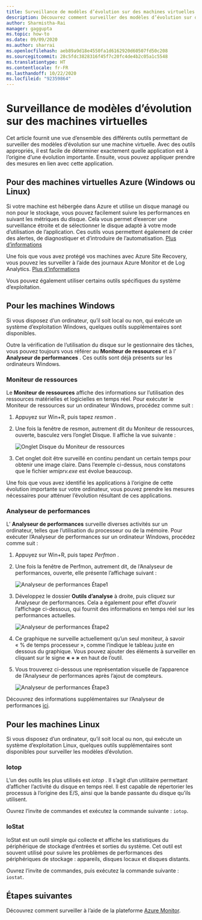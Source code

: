 ```yaml
---
title: Surveillance de modèles d’évolution sur des machines virtuelles
description: Découvrez comment surveiller des modèles d’évolution sur des machines virtuelles protégées à l’aide d’Azure Site Recovery
author: Sharmistha-Rai
manager: gaggupta
ms.topic: how-to
ms.date: 09/09/2020
ms.author: sharrai
ms.openlocfilehash: aeb89a9d18e4550fa1d6162920d60507fd50c208
ms.sourcegitcommit: 28c5fdc3828316f45f7c20fc4de4b2c05a1c5548
ms.translationtype: HT
ms.contentlocale: fr-FR
ms.lasthandoff: 10/22/2020
ms.locfileid: "92359864"
---
```

# <a name="monitoring-churn-patterns-on-virtual-machines"></a>Surveillance de modèles d’évolution sur des machines virtuelles

Cet article fournit une vue d’ensemble des différents outils permettant de surveiller des modèles d’évolution sur une machine virtuelle. Avec des outils appropriés, il est facile de déterminer exactement quelle application est à l’origine d’une évolution importante. Ensuite, vous pouvez appliquer prendre des mesures en lien avec cette application.

## <a name="for-azure-virtual-machines-windows-or-linux"></a>Pour des machines virtuelles Azure (Windows ou Linux)

Si votre machine est hébergée dans Azure et utilise un disque managé ou non pour le stockage, vous pouvez facilement suivre les performances en suivant les métriques du disque. Cela vous permet d’exercer une surveillance étroite et de sélectionner le disque adapté à votre mode d’utilisation de l’application. Ces outils vous permettent également de créer des alertes, de diagnostiquer et d’introduire de l’automatisation. [Plus d’informations](https://azure.microsoft.com/blog/per-disk-metrics-managed-disks/)

Une fois que vous avez protégé vos machines avec Azure Site Recovery, vous pouvez les surveiller à l’aide des journaux Azure Monitor et de Log Analytics. [Plus d’informations](./monitor-log-analytics.md)

Vous pouvez également utiliser certains outils spécifiques du système d’exploitation.

## <a name="for-windows-machines"></a>Pour les machines Windows

Si vous disposez d’un ordinateur, qu’il soit local ou non, qui exécute un système d’exploitation Windows, quelques outils supplémentaires sont disponibles.

Outre la vérification de l’utilisation du disque sur le gestionnaire des tâches, vous pouvez toujours vous référer au **Moniteur de ressources** et à l’ **Analyseur de performances** . Ces outils sont déjà présents sur les ordinateurs Windows.

### <a name="resource-monitor"></a>Moniteur de ressources

Le **Moniteur de ressources** affiche des informations sur l’utilisation des ressources matérielles et logicielles en temps réel. Pour exécuter le Moniteur de ressources sur un ordinateur Windows, procédez comme suit :

1. Appuyez sur Win+R, puis tapez _resmon_ .
1. Une fois la fenêtre de resmon, autrement dit du Moniteur de ressources, ouverte, basculez vers l’onglet Disque. Il affiche la vue suivante :

    ![Onglet Disque du Moniteur de ressources](./media/monitoring-high-churn/resmon-disk-tab.png)

1. Cet onglet doit être surveillé en continu pendant un certain temps pour obtenir une image claire. Dans l’exemple ci-dessus, nous constatons que le fichier _wmiprv.exe_ est évolue beaucoup.

Une fois que vous avez identifié les applications à l’origine de cette évolution importante sur votre ordinateur, vous pouvez prendre les mesures nécessaires pour atténuer l’évolution résultant de ces applications.

### <a name="performance-monitor"></a>Analyseur de performances

L’ **Analyseur de performances** surveille diverses activités sur un ordinateur, telles que l’utilisation du processeur ou de la mémoire. Pour exécuter l’Analyseur de performances sur un ordinateur Windows, procédez comme suit :

1. Appuyez sur Win+R, puis tapez _Perfmon_ .
1. Une fois la fenêtre de Perfmon, autrement dit, de l’Analyseur de performances, ouverte, elle présente l’affichage suivant :

    ![Analyseur de performances Étape1](./media/monitoring-high-churn/perfmon-step1.png)

1. Développez le dossier **Outils d’analyse** à droite, puis cliquez sur Analyseur de performances. Cela a également pour effet d’ouvrir l’affichage ci-dessous, qui fournit des informations en temps réel sur les performances actuelles.

    ![Analyseur de performances Étape2](./media/monitoring-high-churn/perfmon-step1.png)

1. Ce graphique ne surveille actuellement qu’un seul moniteur, à savoir « % de temps processeur », comme l’indique le tableau juste en dessous du graphique. Vous pouvez ajouter des éléments à surveiller en cliquant sur le signe **« + »** en haut de l’outil.
1. Vous trouverez ci-dessous une représentation visuelle de l’apparence de l’Analyseur de performances après l’ajout de compteurs.

    ![Analyseur de performances Étape3](./media/monitoring-high-churn/perfmon-step3.png)

Découvrez des informations supplémentaires sur l’Analyseur de performances [ici](/dynamics365/business-central/dev-itpro/administration/monitor-use-performance-monitor-collect-event-trace-data).

## <a name="for-linux-machines"></a>Pour les machines Linux

Si vous disposez d’un ordinateur, qu’il soit local ou non, qui exécute un système d’exploitation Linux, quelques outils supplémentaires sont disponibles pour surveiller les modèles d’évolution.

### <a name="iotop"></a>Iotop

L’un des outils les plus utilisés est _iotop_ . Il s’agit d’un utilitaire permettant d’afficher l’activité du disque en temps réel. Il est capable de répertorier les processus à l’origine des E/S, ainsi que la bande passante du disque qu’ils utilisent.

Ouvrez l’invite de commandes et exécutez la commande suivante : `iotop`.

### <a name="iostat"></a>IoStat

IoStat est un outil simple qui collecte et affiche les statistiques du périphérique de stockage d’entrées et sorties du système. Cet outil est souvent utilisé pour suivre les problèmes de performances des périphériques de stockage : appareils, disques locaux et disques distants.

Ouvrez l’invite de commandes, puis exécutez la commande suivante : `iostat`.

## <a name="next-steps"></a>Étapes suivantes

Découvrez comment surveiller à l’aide de la plateforme [Azure Monitor](monitor-log-analytics.md).